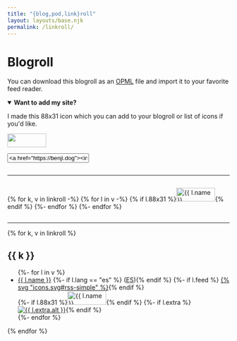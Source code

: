 ```yaml
---
title: "{blog,pod,link}roll"
layout: layouts/base.njk
permalink: /linkroll/
---
```


# Blogroll

<p>You can download this blogroll as an <a href="/blogroll.opml">OPML</a> file and import it to your favorite feed reader.</p>
<details open>
	<summary><b>Want to add my site?</b></summary>
	<p>I made this 88x31 icon which you can add to your blogroll or list of icons if you'd like.</p>
	<p><a href="https://benji.dog"><img src="https://benji.dog/assets/88x31.gif" width="88" height="31"></a></p>
	<input type="text" value='<a href="https://benji.dog"><img src="https://benji.dog/assets/88x31.gif"></a>' readonly>
</details>

<hr class="sm" style="margin:2em auto">

<section class="buttons">
{% for k, v in linkroll -%}
	{% for l in v -%}
		{% if l.88x31 %}<a href="{{ l.id }}"><img src="{{ l.88x31 }}" alt="{{ l.name }}" width="88" height="31" loading="lazy"></a>{% endif %}
	{%- endfor %}
{%- endfor %}
</section>

<hr class="sm" style="margin-top:2em">

{% for k, v in linkroll %}
<section class="linkroll">
	<h2>{{ k }}</h2>
	<ul id="icons-{{ k | slug }}">
	{%- for l in v %}
		<li>
			<div>
				<a href="{{ l.id }}">{{ l.name }}</a>
				{%- if l.lang == "es" %} (<abbr title="Español">ES</abbr>){% endif %}
				{%- if l.feed %} <a href="{{ l.feed }}">{% svg "icons.svg#rss-simple" %}</a>{% endif %}
			</div>
			{%- if l.88x31 %}<a href="{{ l.id }}"><img src="{{ l.88x31 }}" alt="{{ l.name }}" width="88" height="31" loading="lazy"></a>{% endif %}
			{%- if l.extra %}<a href="{{ l.extra.href }}"><img src="{{ l.extra.img }}" alt="{{ l.extra.alt }}"></a>{% endif %}
		</li>
	{%- endfor %}
	</ul>
</section>
{% endfor %}